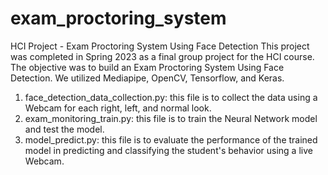# exam_proctoring_system
HCI Project - Exam Proctoring System Using Face Detection
This project was completed in Spring 2023 as a final group project for the HCI course. The objective was to build an Exam Proctoring System Using Face Detection. We utilized Mediapipe, OpenCV, Tensorflow, and Keras.

1. face_detection_data_collection.py: this file is to collect the data using a Webcam for each right, left, and normal look.
2. exam_monitoring_train.py: this file is to train the Neural Network model and test the model.
3. model_predict.py: this file is to evaluate the performance of the trained model in predicting and classifying the student's behavior using a live Webcam.
